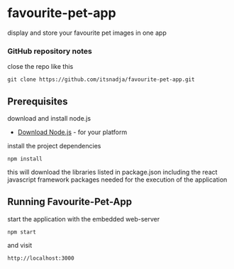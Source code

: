 # favourite-pet-app
display and store your favourite pet images in one app

### GitHub repository notes
close the repo like this
```
git clone https://github.com/itsnadja/favourite-pet-app.git
```

## Prerequisites

download and install node.js 
* [Download Node.js](https://nodejs.org/en/download/) - for your platform

install the project dependencies
```
npm install
```
this will download the libraries listed in package.json including the react javascript framework packages needed for the execution of the application

## Running Favourite-Pet-App

start the application with the embedded web-server 
```
npm start
```
and visit
```
http://localhost:3000
```
